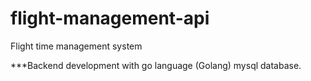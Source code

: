 # flight-management-api
Flight time management system

***Backend development with go language (Golang) mysql database.
